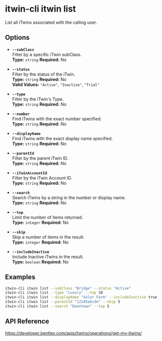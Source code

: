 # itwin-cli itwin list

List all iTwins associated with the calling user.

## Options

- **`--subClass`**  
  Filter by a specific iTwin subClass.  
  **Type:** `string` **Required:** No

- **`--status`**  
  Filter by the status of the iTwin.  
  **Type:** `string` **Required:** No  
  **Valid Values:** `"Active"`, `"Inactive"`, `"Trial"`

- **`--type`**  
  Filter by the iTwin's Type.  
  **Type:** `string` **Required:** No

- **`--number`**  
  Find iTwins with the exact number specified.  
  **Type:** `string` **Required:** No

- **`--displayName`**  
  Find iTwins with the exact display name specified.  
  **Type:** `string` **Required:** No

- **`--parentId`**  
  Filter by the parent iTwin ID.  
  **Type:** `string` **Required:** No

- **`--iTwinAccountId`**  
  Filter by the iTwin Account ID.  
  **Type:** `string` **Required:** No

- **`--search`**  
  Search iTwins by a string in the number or display name.  
  **Type:** `string` **Required:** No

- **`--top`**  
  Limit the number of items returned.  
  **Type:** `integer` **Required:** No

- **`--skip`**  
  Skip a number of items in the result.  
  **Type:** `integer` **Required:** No

- **`--includeInactive`**  
  Include Inactive iTwins in the result.  
  **Type:** `boolean` **Required:** No

## Examples

```bash
itwin-cli itwin list --subClass "Bridge" --status "Active"
itwin-cli itwin list --type "Luxury" --top 10
itwin-cli itwin list --displayName "Solar Farm" --includeInactive true
itwin-cli itwin list --parentId "12345abcde" --skip 5
itwin-cli itwin list --search "Downtown" --top 5
```

## API Reference

https://developer.bentley.com/apis/itwins/operations/get-my-itwins/